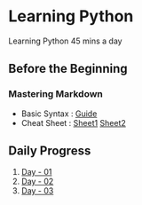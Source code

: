 # Learning Python

Learning Python 45 mins a day

## Before the Beginning

### Mastering Markdown
- Basic Syntax : [Guide](https://www.markdownguide.org/basic-syntax/)
- Cheat Sheet  : [Sheet1](https://guides.github.com/features/mastering-markdown/) [Sheet2](https://www.markdownguide.org/cheat-sheet/)

## Daily Progress
1. [Day - 01](/Day01/Day01.md)
2. [Day - 02](/Day02)
3. [Day - 03](/Day03)